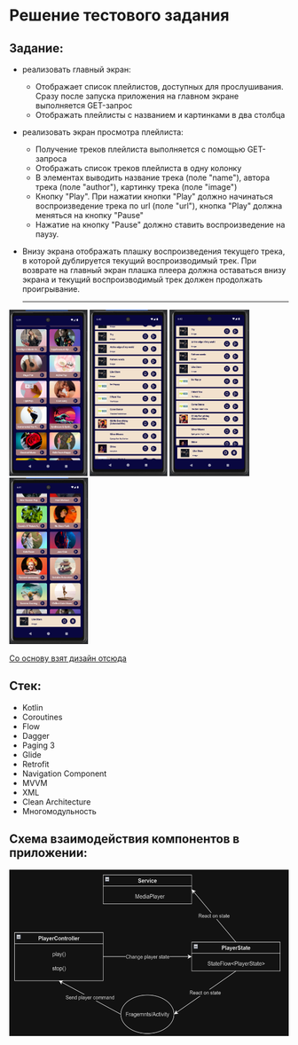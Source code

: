 # Решение тестового задания
## Задание:

- реализовать главный экран:
   - Отображает список плейлистов, доступных для прослушивания. Сразу после запуска приложения на главном экране выполняется GET-запрос
   - Отображать плейлисты с названием и картинками в два столбца
- реализовать экран просмотра плейлиста:
   - Получение треков плейлиста выполняется с помощью GET-запроса
   - Отображать список треков плейлиста в одну колонку
   - В элементах выводить название трека (поле "name"), автора трека (поле "author"), картинку трека (поле "image")
   - Кнопку "Play". При нажатии кнопки "Play" должно начинаться воспроизведение трека по url (поле "url"), кнопка "Play" должна меняться на кнопку "Pause"
   - Нажатие на кнопку "Pause" должно ставить воспроизведение на паузу.
- Внизу экрана отображать плашку воспроизведения текущего трека, в которой дублируется текущий воспроизводимый трек. При возврате на главный экран плашка плеера должна оставаться внизу экрана и текущий воспроизводимый трек должен продолжать проигрывание.

    ---
<p align="left">
<img src="https://github.com/Ryzhikoff/Music-Player/blob/master/screens/1.png" height="300">
<img src="https://github.com/Ryzhikoff/Music-Player/blob/master/screens/2.png" height="300">
<img src="https://github.com/Ryzhikoff/Music-Player/blob/master/screens/3.png" height="300">
<img src="https://github.com/Ryzhikoff/Music-Player/blob/master/screens/4.png" height="300">

</p>

[Со основу взят дизайн отсюда](https://www.figma.com/file/94v60YAx8NQin4jb2M627v/Music-Playlist-Design-(Community)?type=design&node-id=14-2&mode=design&t=dgun8zbIrwrDaG86-0)

  ## Стек:
  - Kotlin
  - Coroutines
  - Flow
  - ﻿﻿Dagger
  - Paging 3
  - Glide
  - Retrofit
  - Navigation Component
  - ﻿﻿MVVM
  - XML
  - Clean Architecture
  - Многомодульность

## Схема взаимодействия компонентов в приложении:

 <p align="left">
  <img src="https://github.com/Ryzhikoff/Music-Player/blob/master/screens/mediaplayer.png" height="300">
</p>

